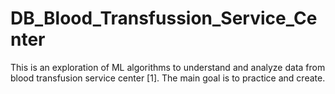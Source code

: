# DB_Blood_Transfussion_Service_Center
This is an exploration of ML algorithms to understand and analyze data from blood transfusion service center [1]. The main goal is to practice and create. 

